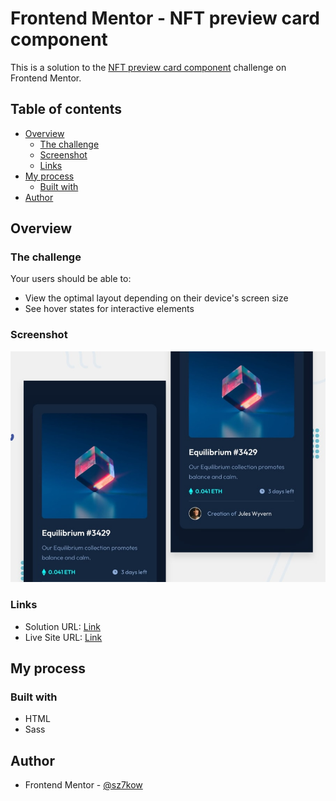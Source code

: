 # Frontend Mentor - NFT preview card component

This is a solution to the [NFT preview card component](https://www.frontendmentor.io/challenges/nft-preview-card-component-SbdUL_w0U) challenge on Frontend Mentor.

## Table of contents

- [Overview](#overview)
  - [The challenge](#the-challenge)
  - [Screenshot](#screenshot)
  - [Links](#links)
- [My process](#my-process)
  - [Built with](#built-with)
- [Author](#author)

## Overview

### The challenge

Your users should be able to:

- View the optimal layout depending on their device's screen size
- See hover states for interactive elements

### Screenshot

![](./screenshots/screenshot-nft-preview-card-component.jpg)

### Links

- Solution URL: [Link](https://www.frontendmentor.io/solutions/nft-preview-card-component-_XgBI9sEz)
- Live Site URL: [Link](https://nft-preview-card-component.sz7kow.com/)

## My process

### Built with

- HTML
- Sass

## Author
- Frontend Mentor - [@sz7kow](https://www.frontendmentor.io/profile/sz7kow)

